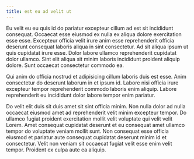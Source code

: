 ```yaml
---
title: est eu ad velit ut
---
```


Eu velit eu eu quis id do pariatur excepteur cillum ad est sit incididunt consequat. Occaecat esse eiusmod ex nulla ex aliqua dolore exercitation esse esse. Excepteur officia velit irure anim esse reprehenderit officia deserunt consequat laboris aliqua in sint consectetur. Ad sit aliqua ipsum ut quis cupidatat irure esse. Dolor labore ullamco reprehenderit cupidatat dolor ullamco. Sint elit aliqua sit minim laboris incididunt proident aliquip dolore. Sunt occaecat consectetur commodo ea.

Qui anim do officia nostrud et adipisicing cillum laboris duis est esse. Anim consectetur do deserunt laborum in et ipsum id. Labore nisi officia irure excepteur tempor reprehenderit commodo laboris enim aliquip. Labore reprehenderit eu incididunt dolor labore tempor enim pariatur.

Do velit elit duis sit duis amet sit sint officia minim. Non nulla dolor ad nulla occaecat eiusmod amet ad reprehenderit velit minim excepteur tempor. Do ullamco fugiat proident exercitation mollit velit voluptate qui velit velit Lorem. Amet consequat cupidatat deserunt et eu consequat amet ullamco tempor do voluptate veniam mollit sunt. Non consequat esse officia eiusmod et pariatur aute consequat cupidatat deserunt minim id et consectetur. Velit non veniam sit occaecat fugiat velit esse enim velit tempor. Proident ex culpa aute ea aliquip.